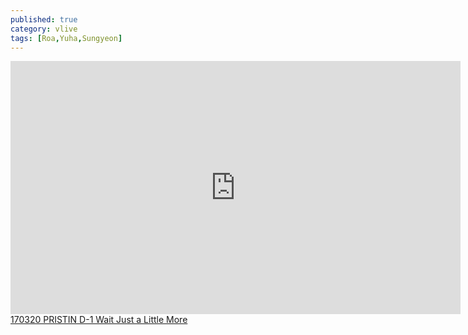 ```yaml
---
published: true
category: vlive
tags: [Roa,Yuha,Sungyeon]
---
```

<iframe src="http://www.vlive.tv/embed/16891" frameborder="no" scrolling="no" marginwidth="0" marginheight="0" WIDTH="720" HEIGHT="405" allowfullscreen></iframe><br /><a href="" target="_blank">170320 PRISTIN D-1 Wait Just a Little More</a>